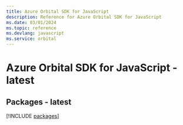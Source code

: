 ```yaml
---
title: Azure Orbital SDK for JavaScript
description: Reference for Azure Orbital SDK for JavaScript
ms.date: 03/01/2024
ms.topic: reference
ms.devlang: javascript
ms.service: orbital
---
```

# Azure Orbital SDK for JavaScript - latest
## Packages - latest
[!INCLUDE [packages](orbital-index.md)]